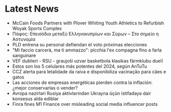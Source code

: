 # Latest News
-  McCain Foods Partners with Plover Whiting Youth Athletics to Refurbish Woyak Sports Complex
-  Πάφος: Επεισόδια μεταξύ Ελληνοκυπρίων και Σύρων – Στο σημείο η Αστυνομία
-  PLD entrena su personal defiendan el voto próximas elecciones
-  "Mi faccio carcerà, ma ti ammazzo": picchia l'ex compagna fino a farla sanguinare
-  VEF dublieri - RSU - graujoši uzvar basketbola klasikas fārmklubu duelī
-  Estos son los 5 celulares más potentes del 2024, según AnTuTu
-  CCZ alerta para letalidade da raiva e disponibiliza vacinação para cães e gatos
-  Las acciones de empresas energéticas pierden contra la inflación: ¿mejor conservarlas o vender?
-  Avropa nazirləri Rusiya aktivlərindən Ukrayna üçün istifadəyə dair konsesus əldə ediblər
-  Finra fines M1 Finance over misleading social media influencer posts
